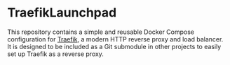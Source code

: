 # TraefikLaunchpad
This repository contains a simple and reusable Docker Compose configuration for [Traefik](https://traefik.io/), a modern HTTP reverse proxy and load balancer. It is designed to be included as a Git submodule in other projects to easily set up Traefik as a reverse proxy.
